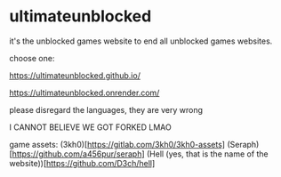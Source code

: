 # ultimateunblocked
it's the unblocked games website to end all unblocked games websites.

choose one:

https://ultimateunblocked.github.io/

https://ultimateunblocked.onrender.com/

please disregard the languages, they are very wrong 

I CANNOT BELIEVE WE GOT FORKED LMAO

game assets:
(3kh0)[https://gitlab.com/3kh0/3kh0-assets]
(Seraph)[https://github.com/a456pur/seraph]
(Hell (yes, that is the name of the website))[https://github.com/D3ch/hell]
